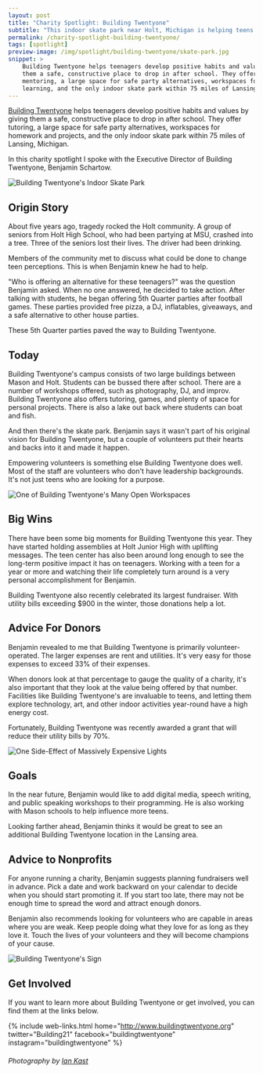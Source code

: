 ```yaml
---
layout: post
title: "Charity Spotlight: Building Twentyone"
subtitle: "This indoor skate park near Holt, Michigan is helping teens discover their inner purpose and passion."
permalink: /charity-spotlight-building-twentyone/
tags: [spotlight]
preview-image: /img/spotlight/building-twentyone/skate-park.jpg
snippet: >
    Building Twentyone helps teenagers develop positive habits and values by giving
    them a safe, constructive place to drop in after school. They offer tutoring and
    mentoring, a large space for safe party alternatives, workspaces for meeting and
    learning, and the only indoor skate park within 75 miles of Lansing, Michigan.
---
```


[Building Twentyone][3] helps teenagers develop positive habits and values by giving them a safe, constructive place to drop in after school. They offer tutoring, a large space for safe party alternatives, workspaces for homework and projects, and the only indoor skate park within 75 miles of Lansing, Michigan.

In this charity spotlight I spoke with the Executive Director of Building Twentyone, Benjamin Schartow.

![][1]

## Origin Story

About five years ago, tragedy rocked the Holt community. A group of seniors from Holt High School, who had been partying at MSU, crashed into a tree. Three of the seniors lost their lives. The driver had been drinking.

Members of the community met to discuss what could be done to change teen perceptions. This is when Benjamin knew he had to help.

"Who is offering an alternative for these teenagers?" was the question Benjamin asked. When no one answered, he decided to take action. After talking with students, he began offering 5th Quarter parties after football games. These parties provided free pizza, a DJ, inflatables, giveaways, and a safe alternative to other house parties.

These 5th Quarter parties paved the way to Building Twentyone.

## Today

Building Twentyone's campus consists of two large buildings between Mason and Holt. Students can be bussed there after school. There are a number of workshops offered, such as photography, DJ, and improv. Building Twentyone also offers tutoring, games, and plenty of space for personal projects. There is also a lake out back where students can boat and fish.

And then there's the skate park. Benjamin says it wasn't part of his original vision for Building Twentyone, but a couple of volunteers put their hearts and backs into it and made it happen.

Empowering volunteers is something else Building Twentyone does well. Most of the staff are volunteers who don't have leadership backgrounds. It's not just teens who are looking for a purpose.

![][4]

## Big Wins

There have been some big moments for Building Twentyone this year. They have started holding assemblies at Holt Junior High with uplifting messages. The teen center has also been around long enough to see the long-term positive impact it has on teenagers. Working with a teen for a year or more and watching their life completely turn around is a very personal accomplishment for Benjamin.

Building Twentyone also recently celebrated its largest fundraiser. With utility bills exceeding $900 in the winter, those donations help a lot.

## Advice For Donors

Benjamin revealed to me that Building Twentyone is primarily volunteer-operated. The larger expenses are rent and utilities. It's very easy for those expenses to exceed 33% of their expenses.

When donors look at that percentage to gauge the quality of a charity, it's also important that they look at the value being offered by that number. Facilities like Building Twentyone's are invaluable to teens, and letting them explore technology, art, and other indoor activities year-round have a high energy cost.

Fortunately, Building Twentyone was recently awarded a grant that will reduce their utility bills by 70%.

![][6]

## Goals

In the near future, Benjamin would like to add digital media, speech writing, and public speaking workshops to their programming. He is also working with Mason schools to help influence more teens.

Looking farther ahead, Benjamin thinks it would be great to see an additional Building Twentyone location in the Lansing area.

## Advice to Nonprofits

For anyone running a charity, Benjamin suggests planning fundraisers well in advance. Pick a date and work backward on your calendar to decide when you should start promoting it. If you start too late, there may not be enough time to spread the word and attract enough donors.

Benjamin also recommends looking for volunteers who are capable in areas where you are weak. Keep people doing what they love for as long as they love it. Touch the lives of your volunteers and they will become champions of your cause.

![][5]

## Get Involved

If you want to learn more about Building Twentyone or get involved, you can find them at the links below.

{% include web-links.html home="http://www.buildingtwentyone.org" twitter="Building21" facebook="buildingtwentyone" instagram="buildingtwentyone" %}

###### Photography by [Ian Kast][5]

[1]: /img/spotlight/building-twentyone/skate-park.jpg "Building Twentyone's Indoor Skate Park"
[2]: https://twitter.com/MrIanKast "Ian Kast on Twitter"
[3]: http://www.buildingtwentyone.org/ "Building Twentyone Homepage"
[4]: /img/spotlight/building-twentyone/work-area.jpg "One of Building Twentyone's Many Open Workspaces"
[5]: /img/spotlight/building-twentyone/building-sign.jpg "Building Twentyone's Sign"
[6]: /img/spotlight/building-twentyone/graffiti-4.jpg "One Side-Effect of Massively Expensive Lights "
